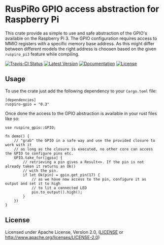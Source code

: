 # RusPiRo GPIO access abstraction for Raspberry Pi

This crate provide as simple to use and safe abstraction of the GPIO's available on the Raspberry Pi 3. The GPIO 
configuration requires access to MMIO registers with a specific memory base address. As this might differ between
different models the right address is choosen based on the given ``ruspiro_pi3`` feature while compiling.

[![Travis-CI Status](https://api.travis-ci.org/RusPiRo/ruspiro-gpio.svg?branch=master)](https://travis-ci.org/RusPiRo/ruspiro-gpio)
[![Latest Version](https://img.shields.io/crates/v/ruspiro-gpio.svg)](https://crates.io/crates/ruspiro-gpio)
[![Documentation](https://docs.rs/ruspiro-gpio/badge.svg)](https://docs.rs/ruspiro-gpio)
[![License](https://img.shields.io/crates/l/ruspiro-gpio.svg)](https://github.com/RusPiRo/ruspiro-gpio#license)


## Usage

To use the crate just add the following dependency to your ``Cargo.toml`` file:
```
[dependencies]
ruspiro-gpio = "0.3"
```

Once done the access to the GPIO abstraction is available in your rust files like so:
```
use ruspiro_gpio::GPIO;

fn demo() {
    // "grab" the GPIO in a safe way and use the provided closure to work with it
    // as long as the closure is executed, no other core can access the GPIO to configure pins etc.
    GPIO.take_for(|gpio| {
        // retrieving a pin gives a Result<>. If the pin is not already taken it returns an Ok()
        // with the pin.
        if let Ok(pin) = gpio.get_pin(17) {
            // as we have now access to the pin, configure it as output and set it to high
            // to lit a connected LED
            pin.to_output().high();
        }
    })
}
```


## License
Licensed under Apache License, Version 2.0, ([LICENSE](LICENSE) or http://www.apache.org/licenses/LICENSE-2.0)